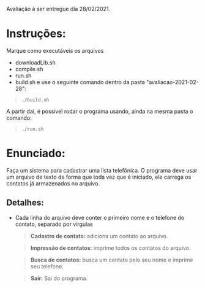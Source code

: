 Avaliação à ser entregue dia 28/02/2021.

# Instruções:

Marque como executáveis os arquivos
- downloadLib.sh
- compile.sh
- run.sh
- build.sh
e use o seguinte comando dentro da pasta "avaliacao-2021-02-28":
> `./build.sh`

A partir daí, é possível rodar o programa usando, ainda na mesma pasta o comando:
> `./run.sh` 

# Enunciado:

Faça um sistema para cadastrar uma lista telefônica. O programa deve usar um
arquivo de texto de forma que toda vez que é iniciado, ele carrega os contatos
já armazenados no arquivo.

## Detalhes:

- Cada linha do arquivo deve conter o primeiro nome e o telefone do contato, separado por vírgulas

  > **Cadastro de contato:** adiciona um contato ao arquivo.

  > **Impressão de contatos:** imprime todos os contatos do arquivo.

  > **Busca de contatos:** busca um contato pelo seu nome e imprime seu telefone.

  > **Sair:** Sai do programa.
